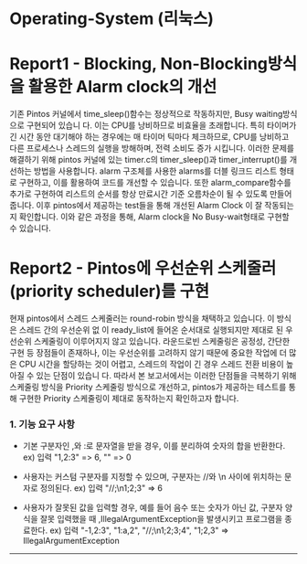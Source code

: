 # Operating-System (리눅스)

# Report1 - Blocking, Non-Blocking방식을 활용한 Alarm clock의 개선
 기존 Pintos 커널에서 time_sleep()함수는 정상적으로 작동하지만, Busy waiting방식으로 구현되어 있습니
다. 이는 CPU를 낭비하므로 비효율을 초래합니다. 특히 타이머가 긴 시간 동안 대기해야 하는 경우에는 매
타이머 틱마다 체크하므로, CPU를 낭비하고 다른 프로세스나 스레드의 실행을 방해하며, 전력 소비도 증가
시킵니다.
 이러한 문제를 해결하기 위해 pintos 커널에 있는 timer.c의 timer_sleep()과 timer_interrupt()를 개선하는
방법을 사용합니다. alarm 구조체를 사용한 alarms를 더블 링크드 리스트 형태로 구현하고, 이를 활용하여
코드를 개선할 수 있습니다. 또한 alarm_compare함수를 추가로 구현하여 리스트의 순서를 항상 만료시간
기준 오름차순이 될 수 있도록 만들어줍니다. 이후 pintos에서 제공하는 test들을 통해 개선된 Alarm Clock
이 잘 작동되는지 확인합니다.
 이와 같은 과정을 통해, Alarm clock을 No Busy-wait형태로 구현할 수 있습니다.

# Report2 - Pintos에 우선순위 스케줄러(priority scheduler)를 구현
 현재 pintos에서 스레드 스케줄러는 round-robin 방식을 채택하고 있습니다. 이 방식은 스레드 간의 우선순위 없
이 ready_list에 들어온 순서대로 실행되지만 제대로 된 우선순위 스케줄링이 이루어지지 않고 있습니다. 라운드로빈
스케줄링은 공정성, 간단한 구현 등 장점들이 존재하나, 이는 우선순위를 고려하지 않기 때문에 중요한 작업에 더 많
은 CPU 시간을 할당하는 것이 어렵고, 스레드의 작업이 긴 경우 스레드 전환 비용이 높아질 수 있는 단점이 있습니
다.
 따라서 본 보고서에서는 이러한 단점들을 극복하기 위해 스케줄링 방식을 Priority 스케줄링 방식으로 개선하고,
pintos가 제공하는 테스트를 통해 구현한 Priority 스케줄링이 제대로 동작하는지 확인하고자 합니다.




### 1. 기능 요구 사항

* 기본 구분자인 ,와 :로 문자열을 받을 경우, 이를 분리하여 숫자의 합을 반환한다.
   ex) 입력 "1,2:3" => 6, "" => 0

* 사용자는 커스텀 구분자를 지정할 수 있으며, 구분자는 //와 \n 사이에 위치하는 문자로 정의된다.
   ex) 입력 "//;\n1;2;3" => 6

* 사용자가 잘못된 값을 입력할 경우, 예를 들어 음수 또는 숫자가 아닌 값, 구분자 양식을 잘못 입력했을 때 ,IllegalArgumentException을 발생시키고 프로그램을 종료한다.
   ex) 입력 "-1,2:3", "1:a,2", "//;\n1;2;3;4", "1;2,3" => IllegalArgumentException

---------
